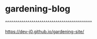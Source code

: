 # gardening-blog
 

^^^^^^^^^^^^^^^^^^^^^^^^^^^^^^^^^^^^^^^^^^^

 https://dev-j0.github.io/gardening-site/

